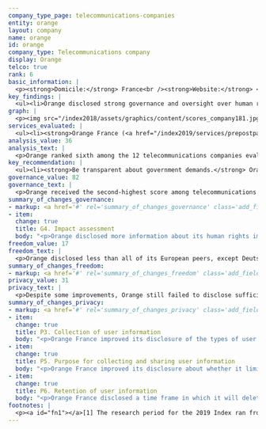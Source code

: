 ```yaml
---
company_type_page: telecommunications-companies
entity: orange
layout: company
name: orange
id: orange
company_type: Telecommunications company
display: Orange
telco: true
rank: 6
basic_information: | 
  <p><strong>Domicile:</strong> France<br /><strong>Website:</strong> <a href="http://www.orange.com">www.orange.com</a>&nbsp;</p>
key_findings: | 
  <ul><li>Orange disclosed strong governance and oversight over human rights issues, but failed to disclose adequate information about policies and practices affecting freedom of expression and privacy.</li><li>Orange lacked transparency about how it handles government demands to hand over user data, to block or filter content, or to deactivate user accounts.</li><li>It improved disclosure of how it handles user information, but disclosed less than its European peers about its security policies, including how it addresses vulnerabilities and responds to data breaches.</li></ul>
graph: | 
  <p><img src="/index2018/assets/graphics/content/scores_company181.jpg" /></p>
services_evaluated: | 
  <ul><li><strong>Orange France (<a href="/index2019/services/prepostpaidmobile/">Prepaid mobile</a>)</strong></li><li><strong>Orange France (<a href="/index2019/services/prepostpaidmobile/">Postpaid mobile</a>) </strong></li><li><strong>Orange France (<a href="/index2019/services/fixedbroadband/">Fixed-line broadband</a>)</strong></li></ul>
analysis_value: 36
analysis_text: | 
  <p>Orange ranked sixth among the 12 telecommunications companies evaluated, falling behind all of its European peers and AT&amp;T.<a href="#fn1"><sup>1</sup></a> A member of the Global Network Initiative (GNI) Orange stood out for its strong governance and oversight over its human rights commitments across its global operations. But the company lacked sufficient disclosure of policies and practices affecting users&rsquo; freedom of expression and privacy.<a href="#fn2"><sup>2</sup></a> Orange is especially opaque about how it deals with government requests to block or filter content or to hand over user data: the company&rsquo;s lack of transparency about government demands puts it out of step with its European counterparts. On the privacy side, Orange was more transparent, although there is ample room for improvement. Orange France did improve its clarity around its handling of user data in a number of areas. But it lacked disclosure of its policies for keeping user data secure, including its policies for responding to data breaches.<br /><br /></p><hr /><p><strong><br />Orange S.A.</strong> provides telephone and mobile telecommunications and other services in Europe, Africa, and worldwide.</p><p><strong>Market cap:</strong> USD 43.8 billion<a href="#fn3"><sup>3</sup></a><br /><strong>ENXTPA:</strong> ORA</p>
key_recommendation: | 
  <ul><li><strong>Be transparent about government demands.</strong> Orange should clearly disclose how it handles government demands for user data or to block or filter content and deactivate user accounts. It should publish the data about its compliance with these requests in all markets in which it operates.</li><li><strong>Give users more control over their information.</strong> Orange should let its users know what options they have to control their own information, including what information is collected, and how it is used for targeted advertising.</li><li><strong>Improve security disclosures.</strong> Orange should clarify what it does to protect user data and how it responds to data breaches.</li></ul>
governance_value: 82
governance_text: | 
  <p>Orange received the second-highest score among telecommunications companies in the Governance category, after Telef&oacute;nica. A 2017 law in France requiring a &ldquo;duty of care&rdquo; for multinationals means that strong human rights oversight and risk assessment are mandatory for Orange.<a href="#fn4"><sup>4</sup></a> The company improved disclosure of its due diligence practices, clarifying that it systematically considers how laws in the different jurisdictions where it operates affect freedom of expression and privacy and that the company&rsquo;s board of directors considers the results of assessments and due diligence in their decision-making (G4). However, the company did not disclose whether it assesses risks associated with its use of automated decision-making or targeted advertising. Despite its strong disclosure across all indicators in this category, Orange could clarify its grievance and remedy procedures (G6): While it provided ways for users to appeal to the company if they feel their freedom of expression or privacy has been violated by the company, it offered less clear evidence that it is providing remedy to these complaints.</p>
summary_of_changes_governance:
- markup: <a href='#' rel='summary_of_changes_governance' class='add_fieldset dashicons-before dashicons-plus'><span>Add fieldset</span></a>
- item:
  change: true
  title: G4. Impact assessment
  body: "<p>Orange disclosed more information about its human rights impact assessments and due diligence processes.</p>"
freedom_value: 17
freedom_text: | 
  <p>Orange disclosed less than all of its European peers, except Deutsche Telekom, about policies and practices affecting users&rsquo; freedom of expression. The terms of service for Orange France&rsquo;s mobile and broadband services were easily accessible, but not easy to understand (F1), and did not clearly indicate a policy of notifying users when these terms change (F2).<a href="#fn5"><sup>5</sup></a> Orange disclosed no information about how it handles government and private requests to block content or restrict user accounts (F5-F7)&mdash;although there are no legal obstacles in France preventing Orange from disclosing this information.</p><p>Orange France disclosed nothing about its network management practices (F9), making it one of five companies, along with Deutsche Telekom, Etisalat UAE, MTN South Africa, and Ooredoo Qatar, to receive no credit on this indicator (F9). While Orange provided an example of pushing back on government requests to shut down networks, it still revealed little about its processes for responding to these requests, lagging behind Telef&oacute;nica, Telenor, and Vodafone (F10).</p>
summary_of_changes_freedom:
- markup: <a href='#' rel='summary_of_changes_freedom' class='add_fieldset dashicons-before dashicons-plus'><span>Add fieldset</span></a>
privacy_value: 31
privacy_text: | 
  <p>Despite some improvements, Orange still failed to disclose sufficient information about policies and practices affecting the privacy and security of its users&mdash;disclosing less overall across indicators in this category than all of its European peers and AT&amp;T. The privacy policy covering Orange France&rsquo;s mobile and broadband services was easy to find and understand (P1), but did not specify if users are notified of policy changes (P2). It clarified the different types of user information it collects (P3), and provided some information about the purposes for collection and sharing user data (P5). However, it failed to disclose if it shares data across company services (P5), disclosed very little information about what data is shared (P4) and did not give users clear options to control what information is collected and shared, including for the purposes of targeted advertising (P7).</p><p>Orange disclosed far less than its European peers and AT&amp;T about how it handles government and private demands for user data (P10, P11). It revealed the legal basis for complying with the French government&rsquo;s requests, but gave no information about how it responds to these requests or those submitted by foreign governments (P10). It published some data about its compliance with government requests in France but not about those in other countries in which it operates (P11). If there are laws barring Orange from publishing this data, it should specify them. Like all the other telecommunications companies, Orange did not disclose if it notifies users about government requests for their data (P12).</p><p>Orange France also disclosed less than its European peers, AT&amp;T, and Am&eacute;rica M&oacute;vil&rsquo;s Telcel about its security policies (P13-P18). It offered some information about its internal mechanisms to keep user information secure (P13), but revealed nothing about what it does to address security vulnerabilities (P14), or about it processes for responding to data breaches (P15).</p>
summary_of_changes_privacy:
- markup: <a href='#' rel='summary_of_changes_privacy' class='add_fieldset dashicons-before dashicons-plus'><span>Add fieldset</span></a>
- item:
  change: true
  title: P3. Collection of user information
  body: "<p>Orange France improved its disclosure of the types of user information it collects and how it collects them.</p>"
- item:
  change: true
  title: P5. Purpose for collecting and sharing user information
  body: "<p>Orange France improved its disclosure about whether it limits its use of user information to the purposes for which it was collected; however, it no longer disclosed if it combines user data across services.</p>"
- item:
  change: true
  title: P6. Retention of user information
  body: "<p>Orange France disclosed a time frame in which it will delete some types of user information after users terminate their account.</p>"
footnotes: | 
  <p><a id="fn1"></a>[1] The research period for the 2019 Index ran from January 13, 2018 to February 8, 2019. Policies that came into effect after February 8, 2019 were not evaluated in this Index.<br /><a id="fn2"></a>[2] For Orange&rsquo;s performance in the 2018 Index, see: <a href="/index2018/companies/orange/">https://rankingdigitalrights.org/index2018/companies/orange/</a>&nbsp;<br /><a id="fn3"></a>[3] Bloomberg Markets, Accessed April 18, 2019, <a href="https://www.bloomberg.com/quote/ORA:FP">https://www.bloomberg.com/quote/ORA:FP</a>&nbsp;<br /><a id="fn4"></a>[4] &ldquo;The French Duty of Vigilance Law: What You Need to Know,&rdquo; Corporate Social Responsibility and the Law, Foley &amp; Hoag, <a href="https://www.csrandthelaw.com/2017/08/03/the-french-duty-of-vigilance-law-what-you-need-to-know/">https://www.csrandthelaw.com/2017/08/03/the-french-duty-of-vigilance-law-what-you-need-to-know/</a>&nbsp;<br /><a id="fn5"></a>[5] For most indicators in the Freedom of Expression and Privacy categories, RDR evaluates the operating company of the home market, in this case Orange France.</p>
---
```

